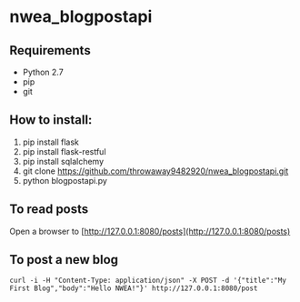 # nwea_blogpostapi

## Requirements
* Python 2.7
* pip
* git

## How to install:
1. pip install flask
2. pip install flask-restful
3. pip install sqlalchemy
4. git clone https://github.com/throwaway9482920/nwea_blogpostapi.git
5. python blogpostapi.py

## To read posts
Open a browser to [http://127.0.0.1:8080/posts](http://127.0.0.1:8080/posts)

## To post a new blog
`curl -i -H "Content-Type: application/json" -X POST -d '{"title":"My First Blog","body":"Hello NWEA!"}' http://127.0.0.1:8080/post` 

